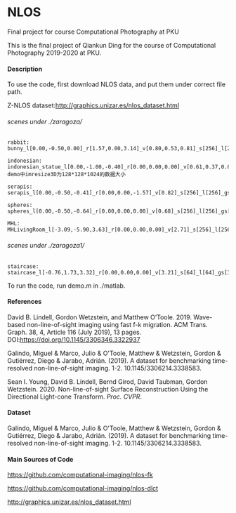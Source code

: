 # NLOS
Final project for course Computational Photography at PKU



This is the final project of Qiankun Ding for the course of Computational Photography 2019-2020 at PKU. 



#### Description

To use the code, first download NLOS data, and put them under correct file path.

Z-NLOS dataset:http://graphics.unizar.es/nlos_dataset.html

###### scenes under ./zaragoza/

```
rabbit:
bunny_l[0.00,-0.50,0.00]_r[1.57,0.00,3.14]_v[0.80,0.53,0.81]_s[256]_l[256]_gs[1.00]_conf.hdf5

indonesian:
indonesian_statue_l[0.00,-1.00,-0.40]_r[0.00,0.00,0.00]_v[0.61,0.37,0.81]_s[256]_l[256]_gs[1.00]_conf.hdf5
demo中imresize3D为128*128*1024的数据大小

serapis: 
serapis_l[0.00,-0.50,-0.41]_r[0.00,0.00,-1.57]_v[0.82]_s[256]_l[256]_gs[1.00]_conf.hdf5

spheres: 
spheres_l[0.00,-0.50,-0.64]_r[0.00,0.00,0.00]_v[0.68]_s[256]_l[256]_gs[1.00]_conf.hdf5

MHL:
MHLivingRoom_l[-3.09,-5.90,3.63]_r[0.00,0.00,0.00]_v[2.71]_s[256]_l[256]_gs[0.60]_conf.hdf5
```

###### scenes under ./zaragoza1/

```
staircase:
staircase_l[-0.76,1.73,3.32]_r[0.00,0.00,0.00]_v[3.21]_s[64]_l[64]_gs[3.20]_conf.mat
```

To run the code, run  demo.m​  in ./matlab. 



#### References

David B. Lindell, Gordon Wetzstein, and Matthew O’Toole. 2019. Wave-based non-line-of-sight imaging using fast f-k migration. ACM Trans. Graph. 38, 4, Article 116 (July 2019), 13 pages. DOI:https://doi.org/10.1145/3306346.3322937

Galindo, Miguel & Marco, Julio & O'Toole, Matthew & Wetzstein, Gordon & Gutiérrez, Diego & Jarabo, Adrián. (2019). A dataset for benchmarking time-resolved non-line-of-sight imaging. 1-2. 10.1145/3306214.3338583. 

Sean I. Young, David B. Lindell, Bernd Girod, David Taubman, Gordon Wetzstein. 2020. Non-line-of-sight Surface Reconstruction Using the Directional Light-cone Transform. *Proc. CVPR*.



#### Dataset

Galindo, Miguel & Marco, Julio & O'Toole, Matthew & Wetzstein, Gordon & Gutiérrez, Diego & Jarabo, Adrián. (2019). A dataset for benchmarking time-resolved non-line-of-sight imaging. 1-2. 10.1145/3306214.3338583. 



#### Main Sources of Code

https://github.com/computational-imaging/nlos-fk

https://github.com/computational-imaging/nlos-dlct

http://graphics.unizar.es/nlos_dataset.html